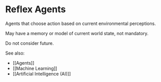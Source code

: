 # Reflex Agents

Agents that choose action based on current environmental perceptions.

May have a memory or model of current world state, not mandatory.

Do not consider future.

See also:
- [[Agents]]
- [[Machine Learning]]
- [[Artificial Intelligence (AI)]]